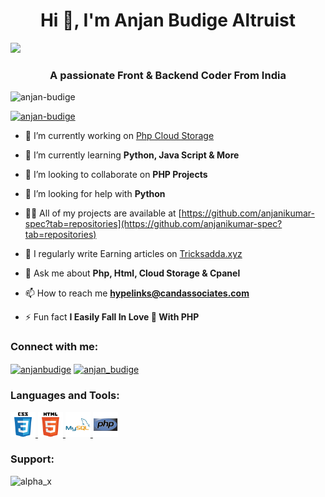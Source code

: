 <h1 align="center">Hi 👋, I'm Anjan Budige Altruist</h1>
<picture>
<source 
  srcset="https://github-readme-stats.vercel.app/api?username=anjan-budige&show_icons=true&theme=dark"
  media="(prefers-color-scheme: dark)"
/>
<source
  srcset="https://github-readme-stats.vercel.app/api?username=anjan-budige&show_icons=true&theme=tokyonight"
  media="(prefers-color-scheme: light), (prefers-color-scheme: no-preference)"
/>
<img src="https://github-readme-stats.vercel.app/api?username=anjan-budige&show_icons=true&theme=radical" />
</picture>

<h3 align="center">A passionate Front & Backend Coder From India</h3>

<p align="left"> <img src="https://komarev.com/ghpvc/?username=anjan-budige&label=Profile%20views&color=0e75b6&style=flat&theme=radiacal" alt="anjan-budige" /> </p>

<p align="left"> <a href="https://github.com/ryo-ma/github-profile-trophy"><img src="https://github-profile-trophy.vercel.app/?username=anjan-budige" alt="anjan-budige" /></a> </p>

- 🔭 I’m currently working on [Php Cloud Storage](https://LinksEarn.site)

- 🌱 I’m currently learning **Python, Java Script & More**

- 👯 I’m looking to collaborate on **PHP Projects**

- 🤝 I’m looking for help with **Python**

- 👨‍💻 All of my projects are available at [https://github.com/anjanikumar-spec?tab=repositories](https://github.com/anjanikumar-spec?tab=repositories)

- 📝 I regularly write Earning articles on [Tricksadda.xyz](Tricksadda.xyz)

- 💬 Ask me about **Php, Html, Cloud Storage & Cpanel**

- 📫 How to reach me **hypelinks@candassociates.com**

- ⚡ Fun fact **I Easily Fall In Love 💜 With PHP**

<h3 align="left">Connect with me:</h3>
<p align="left">
<a href="https://dev.to/anjanbudige" target="blank"><img align="center" src="https://raw.githubusercontent.com/rahuldkjain/github-profile-readme-generator/master/src/images/icons/Social/devto.svg" alt="anjanbudige" height="30" width="40" /></a>
<a href="https://www.codechef.com/users/anjan_budige" target="blank"><img align="center" src="https://cdn.jsdelivr.net/npm/simple-icons@3.1.0/icons/codechef.svg" alt="anjan_budige" height="30" width="40" /></a>
</p>

<h3 align="left">Languages and Tools:</h3>
<p align="left"> <a href="https://www.w3schools.com/css/" target="_blank" rel="noreferrer"> <img src="https://raw.githubusercontent.com/devicons/devicon/master/icons/css3/css3-original-wordmark.svg" alt="css3" width="40" height="40"/> </a> <a href="https://www.w3.org/html/" target="_blank" rel="noreferrer"> <img src="https://raw.githubusercontent.com/devicons/devicon/master/icons/html5/html5-original-wordmark.svg" alt="html5" width="40" height="40"/> </a> <a href="https://www.mysql.com/" target="_blank" rel="noreferrer"> <img src="https://raw.githubusercontent.com/devicons/devicon/master/icons/mysql/mysql-original-wordmark.svg" alt="mysql" width="40" height="40"/> </a> <a href="https://www.php.net" target="_blank" rel="noreferrer"> <img src="https://raw.githubusercontent.com/devicons/devicon/master/icons/php/php-original.svg" alt="php" width="40" height="40"/> </a> </p>

<h3 align="left">Support:</h3>
<p><a href="https://www.buymeacoffee.com/alpha_x"> <img align="left" src="https://cdn.buymeacoffee.com/buttons/v2/default-yellow.png" height="50" width="210" alt="alpha_x" /></a></p><br><br>

